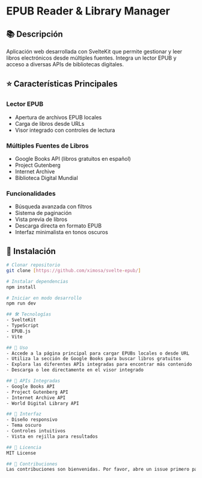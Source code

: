 # EPUB Reader & Library Manager

## 📚 Descripción
Aplicación web desarrollada con SvelteKit que permite gestionar y leer libros electrónicos desde múltiples fuentes. Integra un lector EPUB y acceso a diversas APIs de bibliotecas digitales.

## ⭐ Características Principales

### Lector EPUB
- Apertura de archivos EPUB locales
- Carga de libros desde URLs
- Visor integrado con controles de lectura

### Múltiples Fuentes de Libros
- Google Books API (libros gratuitos en español)
- Project Gutenberg
- Internet Archive
- Biblioteca Digital Mundial

### Funcionalidades
- Búsqueda avanzada con filtros
- Sistema de paginación
- Vista previa de libros
- Descarga directa en formato EPUB
- Interfaz minimalista en tonos oscuros

## 🚀 Instalación

```bash
# Clonar repositorio
git clone [https://github.com/ximosa/svelte-epub/]

# Instalar dependencias
npm install

# Iniciar en modo desarrollo
npm run dev

## 🛠️ Tecnologías
- SvelteKit
- TypeScript
- EPUB.js
- Vite

## 📱 Uso
- Accede a la página principal para cargar EPUBs locales o desde URL
- Utiliza la sección de Google Books para buscar libros gratuitos
- Explora las diferentes APIs integradas para encontrar más contenido
- Descarga o lee directamente en el visor integrado

## 🔗 APIs Integradas
- Google Books API
- Project Gutenberg API
- Internet Archive API
- World Digital Library API

## 🎨 Interfaz
- Diseño responsivo
- Tema oscuro
- Controles intuitivos
- Vista en rejilla para resultados

## 📄 Licencia
MIT License

## 🤝 Contribuciones
Las contribuciones son bienvenidas. Por favor, abre un issue primero para discutir los cambios propuestos.

